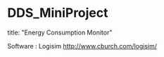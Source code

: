 # DDS_MiniProject
title: "Energy Consumption Monitor"

Software : Logisim
http://www.cburch.com/logisim/
